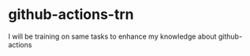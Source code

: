 # github-actions-trn

I will be training on same tasks to enhance my knowledge about github-actions
